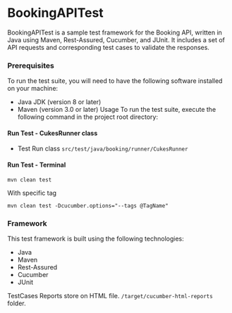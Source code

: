 # BookingAPITest

BookingAPITest is a sample test framework for the Booking API, written in Java using Maven, Rest-Assured, Cucumber, and JUnit. It includes a set of API requests and corresponding test cases to validate the responses.

### Prerequisites
To run the test suite, you will need to have the following software installed on your machine:

* Java JDK (version 8 or later)
* Maven (version 3.0 or later)
Usage
To run the test suite, execute the following command in the project root directory:

#### Run Test - CukesRunner class
* Test Run class  `src/test/java/booking/runner/CukesRunner`

#### Run Test - Terminal
```
mvn clean test
```

With specific tag
```
mvn clean test -Dcucumber.options="--tags @TagName"
```

### Framework
This test framework is built using the following technologies:

* Java
* Maven
* Rest-Assured
* Cucumber
* JUnit

TestCases Reports store on HTML file.
`/target/cucumber-html-reports` folder.